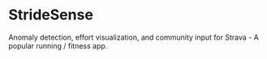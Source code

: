 # StrideSense
Anomaly detection, effort visualization, and community input for Strava - A popular running / fitness app.
